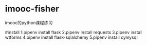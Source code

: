 # imooc-fisher
imooc的python课程练习

#install
1.pipenv install flask
2.pipenv install requests
3.pipenv install wtforms
4.pipenv install flask-sqlalchemy
5.pipenv install cymysql
